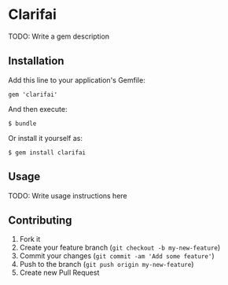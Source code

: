 # Clarifai

TODO: Write a gem description

## Installation

Add this line to your application's Gemfile:

    gem 'clarifai'

And then execute:

    $ bundle

Or install it yourself as:

    $ gem install clarifai

## Usage

TODO: Write usage instructions here

## Contributing

1. Fork it
2. Create your feature branch (`git checkout -b my-new-feature`)
3. Commit your changes (`git commit -am 'Add some feature'`)
4. Push to the branch (`git push origin my-new-feature`)
5. Create new Pull Request
